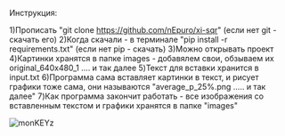 Инструкция:

1)Прописать "git clone https://github.com/nEpuro/xi-sqr" (если нет git - скачать его)
2)Когда скачали - в терминале "pip install -r requirements.txt" (если нет pip - скачать)
3)Можно открывать проект
4)Картинки хранятся в папке images - добавялем свои, обзываем их original_640x480_1 .... и так далее
5)Текст для вставки хранится в input.txt
6)Программа сама вставляет картинки в текст, и рисует графики тоже сама, они называются "average_p_25%.png ..... и так далее"
7)Как программа закончит работать - все изображения со вставленным текстом  и графики хранятся в папке "images"




![monKEYz](https://github.com/user-attachments/assets/13ebe2f7-5070-4cec-81e2-f9c967e3e1c5)
